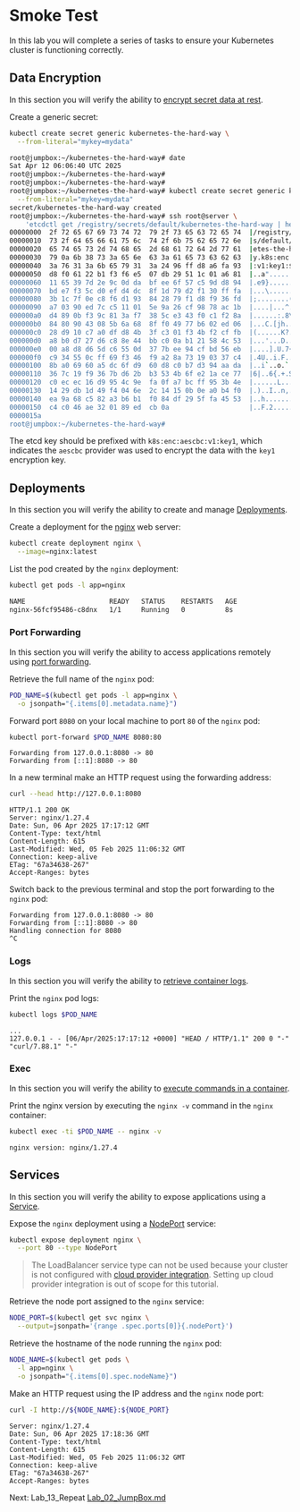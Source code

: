 # Smoke Test

In this lab you will complete a series of tasks to ensure your Kubernetes cluster is functioning correctly.


## Data Encryption

In this section you will verify the ability to [encrypt secret data at rest](https://kubernetes.io/docs/tasks/administer-cluster/encrypt-data/#verifying-that-data-is-encrypted).

Create a generic secret:

```bash
kubectl create secret generic kubernetes-the-hard-way \
  --from-literal="mykey=mydata"
```

```bash
root@jumpbox:~/kubernetes-the-hard-way# date
Sat Apr 12 06:06:40 UTC 2025
root@jumpbox:~/kubernetes-the-hard-way# 
root@jumpbox:~/kubernetes-the-hard-way# 
root@jumpbox:~/kubernetes-the-hard-way# kubectl create secret generic kubernetes-the-hard-way \
  --from-literal="mykey=mydata"
secret/kubernetes-the-hard-way created
root@jumpbox:~/kubernetes-the-hard-way# ssh root@server \
    'etcdctl get /registry/secrets/default/kubernetes-the-hard-way | hexdump -C'
00000000  2f 72 65 67 69 73 74 72  79 2f 73 65 63 72 65 74  |/registry/secret|
00000010  73 2f 64 65 66 61 75 6c  74 2f 6b 75 62 65 72 6e  |s/default/kubern|
00000020  65 74 65 73 2d 74 68 65  2d 68 61 72 64 2d 77 61  |etes-the-hard-wa|
00000030  79 0a 6b 38 73 3a 65 6e  63 3a 61 65 73 63 62 63  |y.k8s:enc:aescbc|
00000040  3a 76 31 3a 6b 65 79 31  3a 24 96 ff d8 a6 fa 93  |:v1:key1:$......|
00000050  d8 f0 61 22 b1 f3 f6 e5  07 db 29 51 1c 01 a6 81  |..a"......)Q....|
00000060  11 65 39 7d 2e 9c 0d da  bf ee 6f 57 c5 9d d8 94  |.e9}......oW....|
00000070  bd e7 f3 5c d0 ef d4 dc  8f 1d 79 d2 f1 30 ff fa  |...\......y..0..|
00000080  3b 1c 7f 0e c8 f6 d1 93  84 28 79 f1 d8 f9 36 fd  |;........(y...6.|
00000090  a7 03 90 ed 7c c5 11 01  5e 9a 26 cf 98 78 ac 1b  |....|...^.&..x..|
000000a0  d4 89 0b f3 9c 81 3a f7  38 5c e3 43 f0 c1 f2 8a  |......:.8\.C....|
000000b0  84 80 90 43 08 5b 6a 68  8f f0 49 77 b6 02 ed 06  |...C.[jh..Iw....|
000000c0  28 d9 10 c7 a0 df d8 4b  3f c3 01 f3 4b f2 cf fb  |(......K?...K...|
000000d0  a8 b0 d7 27 d6 c8 8e 44  bb c0 0a b1 21 58 4c 53  |...'...D....!XLS|
000000e0  00 a8 d8 d6 5d c6 55 0d  37 7b ee 94 cf bd 56 eb  |....].U.7{....V.|
000000f0  c9 34 55 0c ff 69 f3 46  f9 a2 8a 73 19 03 37 c4  |.4U..i.F...s..7.|
00000100  8b a0 69 60 a5 dc 6f d9  60 d8 c0 b7 d3 94 aa da  |..i`..o.`.......|
00000110  36 7c 19 f9 36 7b d6 2b  b3 53 4b 6f e2 1a ce 77  |6|..6{.+.SKo...w|
00000120  c0 ec ec 16 d9 95 4c 9e  fa 0f a7 bc ff 95 3b 4e  |......L.......;N|
00000130  14 29 db 1d 49 f4 04 6e  2c 14 15 0b 0e a0 b4 f0  |.)..I..n,.......|
00000140  ea 9a 68 c5 82 a3 b6 b1  f0 84 df 29 5f fa 45 53  |..h........)_.ES|
00000150  c4 c0 46 ae 32 01 89 ed  cb 0a                    |..F.2.....|
0000015a
root@jumpbox:~/kubernetes-the-hard-way# 
```


The etcd key should be prefixed with `k8s:enc:aescbc:v1:key1`, which indicates the `aescbc` provider was used to encrypt the data with the `key1` encryption key.

## Deployments

In this section you will verify the ability to create and manage [Deployments](https://kubernetes.io/docs/concepts/workloads/controllers/deployment/).

Create a deployment for the [nginx](https://nginx.org/en/) web server:

```bash
kubectl create deployment nginx \
  --image=nginx:latest
```

List the pod created by the `nginx` deployment:

```bash
kubectl get pods -l app=nginx
```

```bash
NAME                     READY   STATUS    RESTARTS   AGE
nginx-56fcf95486-c8dnx   1/1     Running   0          8s
```

### Port Forwarding

In this section you will verify the ability to access applications remotely using [port forwarding](https://kubernetes.io/docs/tasks/access-application-cluster/port-forward-access-application-cluster/).

Retrieve the full name of the `nginx` pod:

```bash
POD_NAME=$(kubectl get pods -l app=nginx \
  -o jsonpath="{.items[0].metadata.name}")
```

Forward port `8080` on your local machine to port `80` of the `nginx` pod:

```bash
kubectl port-forward $POD_NAME 8080:80
```

```text
Forwarding from 127.0.0.1:8080 -> 80
Forwarding from [::1]:8080 -> 80
```

In a new terminal make an HTTP request using the forwarding address:

```bash
curl --head http://127.0.0.1:8080
```

```text
HTTP/1.1 200 OK
Server: nginx/1.27.4
Date: Sun, 06 Apr 2025 17:17:12 GMT
Content-Type: text/html
Content-Length: 615
Last-Modified: Wed, 05 Feb 2025 11:06:32 GMT
Connection: keep-alive
ETag: "67a34638-267"
Accept-Ranges: bytes
```

Switch back to the previous terminal and stop the port forwarding to the `nginx` pod:

```text
Forwarding from 127.0.0.1:8080 -> 80
Forwarding from [::1]:8080 -> 80
Handling connection for 8080
^C
```

### Logs

In this section you will verify the ability to [retrieve container logs](https://kubernetes.io/docs/concepts/cluster-administration/logging/).

Print the `nginx` pod logs:

```bash
kubectl logs $POD_NAME
```

```text
...
127.0.0.1 - - [06/Apr/2025:17:17:12 +0000] "HEAD / HTTP/1.1" 200 0 "-" "curl/7.88.1" "-"
```

### Exec

In this section you will verify the ability to [execute commands in a container](https://kubernetes.io/docs/tasks/debug-application-cluster/get-shell-running-container/#running-individual-commands-in-a-container).

Print the nginx version by executing the `nginx -v` command in the `nginx` container:

```bash
kubectl exec -ti $POD_NAME -- nginx -v
```

```text
nginx version: nginx/1.27.4
```

## Services

In this section you will verify the ability to expose applications using a [Service](https://kubernetes.io/docs/concepts/services-networking/service/).

Expose the `nginx` deployment using a [NodePort](https://kubernetes.io/docs/concepts/services-networking/service/#type-nodeport) service:

```bash
kubectl expose deployment nginx \
  --port 80 --type NodePort
```

> The LoadBalancer service type can not be used because your cluster is not configured with [cloud provider integration](https://kubernetes.io/docs/getting-started-guides/scratch/#cloud-provider). Setting up cloud provider integration is out of scope for this tutorial.

Retrieve the node port assigned to the `nginx` service:

```bash
NODE_PORT=$(kubectl get svc nginx \
  --output=jsonpath='{range .spec.ports[0]}{.nodePort}')
```

Retrieve the hostname of the node running the `nginx` pod:

```bash
NODE_NAME=$(kubectl get pods \
  -l app=nginx \
  -o jsonpath="{.items[0].spec.nodeName}")
```

Make an HTTP request using the IP address and the `nginx` node port:

```bash
curl -I http://${NODE_NAME}:${NODE_PORT}
```

```text
Server: nginx/1.27.4
Date: Sun, 06 Apr 2025 17:18:36 GMT
Content-Type: text/html
Content-Length: 615
Last-Modified: Wed, 05 Feb 2025 11:06:32 GMT
Connection: keep-alive
ETag: "67a34638-267"
Accept-Ranges: bytes
```

Next: Lab_13_Repeat [Lab_02_JumpBox.md](Lab_02_JumpBox.md)


